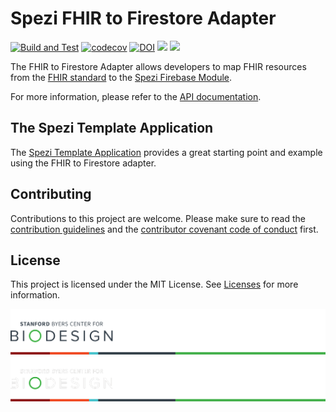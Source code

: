 <!--

This source file is part of the Stanford Spezi open-source project.

SPDX-FileCopyrightText: 2022 Stanford University and the project authors (see CONTRIBUTORS.md)

SPDX-License-Identifier: MIT
  
-->

# Spezi FHIR to Firestore Adapter

[![Build and Test](https://github.com/StanfordSpezi/SpeziFHIRToFirestoreAdapter/actions/workflows/build-and-test.yml/badge.svg)](https://github.com/StanfordSpezi/SpeziFHIRToFirestoreAdapter/actions/workflows/build-and-test.yml)
[![codecov](https://codecov.io/gh/StanfordSpezi/SpeziFHIRtoFirestoreAdapter/branch/main/graph/badge.svg?token=NnqbxBooGO)](https://codecov.io/gh/StanfordSpezi/SpeziFHIRtoFirestoreAdapter)
[![DOI](https://zenodo.org/badge/DOI/10.5281/zenodo.7803123.svg)](https://doi.org/10.5281/zenodo.7803123)
[![](https://img.shields.io/endpoint?url=https%3A%2F%2Fswiftpackageindex.com%2Fapi%2Fpackages%2FStanfordSpezi%2FSpeziFHIRtoFirestoreAdapter%2Fbadge%3Ftype%3Dswift-versions)](https://swiftpackageindex.com/StanfordSpezi/SpeziFHIRtoFirestoreAdapter)
[![](https://img.shields.io/endpoint?url=https%3A%2F%2Fswiftpackageindex.com%2Fapi%2Fpackages%2FStanfordSpezi%2FSpeziFHIRtoFirestoreAdapter%2Fbadge%3Ftype%3Dplatforms)](https://swiftpackageindex.com/StanfordSpezi/SpeziFHIRtoFirestoreAdapter)

The FHIR to Firestore Adapter allows developers to map FHIR resources from the [FHIR standard](https://github.com/StanfordSpezi/SpeziFHIR) to the [Spezi Firebase Module](https://github.com/StanfordSpezi/SpeziFirebase).

For more information, please refer to the [API documentation](https://swiftpackageindex.com/StanfordSpezi/SpeziFHIRToFirestoreAdapter/documentation).


## The Spezi Template Application

The [Spezi Template Application](https://github.com/StanfordSpezi/SpeziTemplateApplication) provides a great starting point and example using the FHIR to Firestore adapter.


## Contributing

Contributions to this project are welcome. Please make sure to read the [contribution guidelines](https://github.com/StanfordSpezi/.github/blob/main/CONTRIBUTING.md) and the [contributor covenant code of conduct](https://github.com/StanfordSpezi/.github/blob/main/CODE_OF_CONDUCT.md) first.


## License

This project is licensed under the MIT License. See [Licenses](https://github.com/StanfordSpezi/SpeziFHIRToFirestoreAdapter/tree/main/LICENSES) for more information.

![Spezi Footer](https://raw.githubusercontent.com/StanfordSpezi/.github/main/assets/FooterLight.png#gh-light-mode-only)
![Spezi Footer](https://raw.githubusercontent.com/StanfordSpezi/.github/main/assets/FooterDark.png#gh-dark-mode-only)

